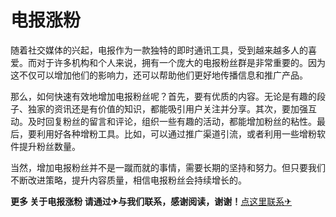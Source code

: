 # 电报涨粉

随着社交媒体的兴起，电报作为一款独特的即时通讯工具，受到越来越多人的喜爱。而对于许多机构和个人来说，拥有一个庞大的电报粉丝群是非常重要的。因为这不仅可以增加他们的影响力，还可以帮助他们更好地传播信息和推广产品。

那么，如何快速有效地增加电报粉丝呢？首先，要有优质的内容。无论是有趣的段子、独家的资讯还是有价值的知识，都能吸引用户关注并分享。其次，要加强互动。及时回复粉丝的留言和评论，组织一些有趣的活动，都能增加粉丝的粘性。最后，要利用好各种增粉工具。比如，可以通过推广渠道引流，或者利用一些增粉软件提升粉丝数量。

当然，增加电报粉丝并不是一蹴而就的事情，需要长期的坚持和努力。但只要我们不断改进策略，提升内容质量，相信电报粉丝会持续增长的。

**更多 关于电报涨粉 请通过✈与我们联系，感谢阅读，谢谢！**[点这里联系✈](https://ss.k02.cc)